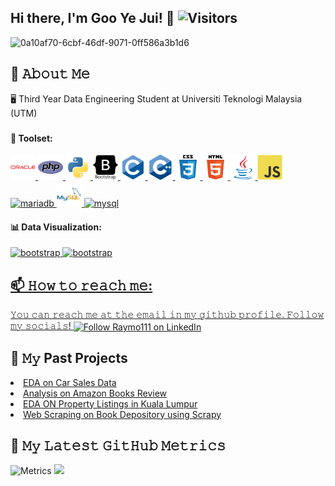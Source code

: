 
## Hi there, I'm Goo Ye Jui! 👋 ![Visitors](https://api.visitorbadge.io/api/visitors?path=yejui626&countColor=%23dce775)
![0a10af70-6cbf-46df-9071-0ff586a3b1d6](https://user-images.githubusercontent.com/97009588/226443096-d9cc900e-f5ab-4d48-a2e2-f94fd0a7a804.gif)

## :book: 𝙰𝚋𝚘𝚞𝚝 𝙼𝚎
🖥 Third Year Data Engineering Student at Universiti Teknologi Malaysia (UTM)

### <h4 align="left">🔧 Toolset:</h4>
<p align="left"> <a href="https://www.oracle.com/" target="_blank" rel="noreferrer"> <img src="https://raw.githubusercontent.com/devicons/devicon/master/icons/oracle/oracle-original.svg" alt="oracle" width="40" height="40"/> </a> <a href="https://www.php.net" target="_blank" rel="noreferrer"> <img src="https://raw.githubusercontent.com/devicons/devicon/master/icons/php/php-original.svg" alt="php" width="40" height="40"/> </a> <a href="https://www.python.org" target="_blank" rel="noreferrer"> <img src="https://raw.githubusercontent.com/devicons/devicon/master/icons/python/python-original.svg" alt="python" width="40" height="40"/> </a><a href="https://getbootstrap.com" target="_blank" rel="noreferrer"> <img src="https://raw.githubusercontent.com/devicons/devicon/master/icons/bootstrap/bootstrap-plain-wordmark.svg" alt="bootstrap" width="40" height="40"/> </a> <a href="https://www.cprogramming.com/" target="_blank" rel="noreferrer"> <img src="https://raw.githubusercontent.com/devicons/devicon/master/icons/c/c-original.svg" alt="c" width="40" height="40"/> </a> <a href="https://www.w3schools.com/cpp/" target="_blank" rel="noreferrer"> <img src="https://raw.githubusercontent.com/devicons/devicon/master/icons/cplusplus/cplusplus-original.svg" alt="cplusplus" width="40" height="40"/> </a> <a href="https://www.w3schools.com/css/" target="_blank" rel="noreferrer"> <img src="https://raw.githubusercontent.com/devicons/devicon/master/icons/css3/css3-original-wordmark.svg" alt="css3" width="40" height="40"/> </a> <a href="https://www.w3.org/html/" target="_blank" rel="noreferrer"> <img src="https://raw.githubusercontent.com/devicons/devicon/master/icons/html5/html5-original-wordmark.svg" alt="html5" width="40" height="40"/> </a> <a href="https://www.java.com" target="_blank" rel="noreferrer"> <img src="https://raw.githubusercontent.com/devicons/devicon/master/icons/java/java-original.svg" alt="java" width="40" height="40"/> </a> <a href="https://developer.mozilla.org/en-US/docs/Web/JavaScript" target="_blank" rel="noreferrer"> <img src="https://raw.githubusercontent.com/devicons/devicon/master/icons/javascript/javascript-original.svg" alt="javascript" width="40" height="40"/> </a> <a href="https://mariadb.org/" target="_blank" rel="noreferrer"> <img src="https://www.vectorlogo.zone/logos/mariadb/mariadb-icon.svg" alt="mariadb" width="40" height="40"/> </a> <a href="https://www.mysql.com/" target="_blank" rel="noreferrer"> <img src="https://raw.githubusercontent.com/devicons/devicon/master/icons/mysql/mysql-original-wordmark.svg" alt="mysql" width="40" height="40"/> </a> <a href="https://www.alteryx.com/" target="_blank" rel="noreferrer"> <img src="https://user-images.githubusercontent.com/97009588/226453994-fb9cc686-4575-47e6-a746-74391209b34a.png" alt="mysql" width="40" height="40"/> </a>  
</p>



<h4 align="left"> 📊 Data Visualization:</h4>
<p align="left">
<a href="https://getbootstrap.com" target="_blank" rel="noreferrer"> <img src="https://user-images.githubusercontent.com/97009588/226449629-a825a139-f355-4ee7-b742-e8d204cac72e.png" alt="bootstrap" width="150" height="100"/>
<a href="https://getbootstrap.com" target="_blank" rel="noreferrer"> <img src="https://user-images.githubusercontent.com/97009588/226450088-e9bdebd6-f8e2-4669-96d7-896da4eed3c9.png" alt="bootstrap" width="150" height="100"/>
</p>

## 📫 𝙷𝚘𝚠 𝚝𝚘 𝚛𝚎𝚊𝚌𝚑 𝚖𝚎:
𝚈𝚘𝚞 𝚌𝚊𝚗 𝚛𝚎𝚊𝚌𝚑 𝚖𝚎 𝚊𝚝 𝚝𝚑𝚎 𝚎𝚖𝚊𝚒𝚕 𝚒𝚗 𝚖𝚢 𝚐𝚒𝚝𝚑𝚞𝚋 𝚙𝚛𝚘𝚏𝚒𝚕𝚎. 𝙵𝚘𝚕𝚕𝚘𝚠 𝚖𝚢 𝚜𝚘𝚌𝚒𝚊𝚕𝚜!
[<img src="https://raw.githubusercontent.com/Raymo111/Raymo111/master/socials/linkedin.png" height="40em" align="center" alt="Follow Raymo111 on LinkedIn" title="Follow Me on LinkedIn"/>](https://www.linkedin.com/in/goo-ye-jui-8b2629159/)



## 🔔 𝙼𝚢 Past Projects
<li> <a href="https://github.com/yejui626/Python-big-data/tree/main/Assignment%201/Boboiboy" target="_blank" rel="noreferrer">
  EDA on Car Sales Data </a> </li>
<li> <a href="https://github.com/yejui626/Python-big-data/tree/main/Project/SDS" target="_blank" rel="noreferrer">
  Analysis on Amazon Books Review </a> </li>
<li> <a href="https://github.com/yejui626/Python_EDA/tree/main/Malaysia%20EDA/Boboiboy" target="_blank" rel="noreferrer">
  EDA ON Property Listings in Kuala Lumpur </a> </li>
<li> <a href="https://github.com/yejui626/python-web/tree/main/scrapy/SDS" target="_blank" rel="noreferrer">
  Web Scraping on Book Depository using Scrapy </a> </li>

## 🔔 𝙼𝚢 𝙻𝚊𝚝𝚎𝚜𝚝 𝙶𝚒𝚝𝙷𝚞𝚋 𝙼𝚎𝚝𝚛𝚒𝚌𝚜
![Metrics](https://metrics.lecoq.io/yejui626?template=classic&config.timezone=Asia%2FKuala_Lumpur)
<img src="https://github-readme-stats-sigma-five.vercel.app/api?username=yejui626&count_private=true&show_icons=true&theme=tokyonight"/>

